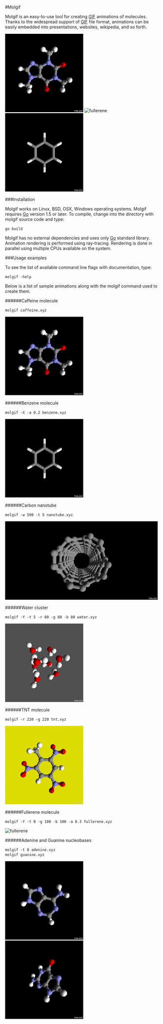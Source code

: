 #Molgif

Molgif is an easy-to-use tool for creating
[GIF](https://en.wikipedia.org/wiki/GIF) animations of molecules. Thanks to the
widespread support of [GIF](https://en.wikipedia.org/wiki/GIF) file format,
animations can be easily embedded into presentations, websites, wikipedia, and
so forth.

![caffeine](caffeine.gif)
![fullerene](fullerene.gif)
![benzene](benzene.gif)

###Installation

Molgif works on Linux, BSD, OSX, Windows operating systems. Molgif requires
[Go](https://golang.org) version 1.5 or later. To compile, change into the
directory with molgif source code and type:

    go build

Molgif has no external dependencies and uses only [Go](https://golang.org)
standard library. Animation rendering is performed using ray-tracing. Rendering
is done in parallel using multiple CPUs available on the system.

###Usage examples

To see the list of available command line flags with documentation, type:

    molgif -help

Below is a list of sample animations along with the molgif command used to
create them.

######Caffeine molecule

    molgif caffeine.xyz

![caffeine](caffeine.gif)

######Benzene molecule

    molgif -X -a 0.2 benzene.xyz

![benzene](benzene.gif)

######Carbon nanotube

    molgif -w 500 -t 5 nanotube.xyz

![nanotube](nanotube.gif)

######Water cluster

    molgif -Y -t 5 -r 80 -g 80 -b 80 water.xyz

![water](water.gif)

######TNT molecule

    molgif -r 220 -g 220 tnt.xyz

![tnt](tnt.gif)

######Fullerene molecule

    molgif -Y -t 8 -g 100 -b 100 -a 0.3 fullerene.xyz

![fullerene](fullerene.gif)

######Adenine and Guanine nucleobases

    molgif -t 8 adenine.xyz
    molgif guanine.xyz

![adenine](adenine.gif)
![guanine](guanine.gif)

